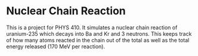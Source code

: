 # Nuclear Chain Reaction
This is a project for PHYS 410. It simulates a nuclear chain reaction of uranium-235 which decays into Ba and Kr and 3 neutrons. This keeps track of how many atoms reacted in the chain out of the total as well as the total energy released (170 MeV per reaction). 
